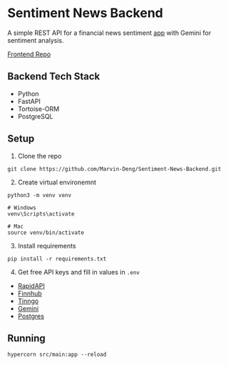 # Sentiment News Backend

A simple REST API for a financial news sentiment [app](https://sentiment-news.vercel.app/) with Gemini for sentiment analysis.

[Frontend Repo](https://github.com/Marvin-Deng/Sentiment-News)

## Backend Tech Stack

- Python
- FastAPI
- Tortoise-ORM
- PostgreSQL

## Setup

1. Clone the repo

```shell
git clone https://github.com/Marvin-Deng/Sentiment-News-Backend.git
```

2. Create virtual environemnt

```shell
python3 -m venv venv

# Windows
venv\Scripts\activate

# Mac
source venv/bin/activate
```

3. Install requirements

```shell
pip install -r requirements.txt
```

4. Get free API keys and fill in values in `.env`

- [RapidAPI](https://rapidapi.com/hub)
- [Finnhub](https://finnhub.io/)
- [Tinngo](https://www.tiingo.com/)
- [Gemini](https://ai.google.dev/)
- [Postgres](https://supabase.com/)

## Running

```shell
hypercorn src/main:app --reload
```
